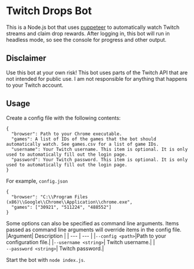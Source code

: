 # Twitch Drops Bot

This is a Node.js bot that uses [puppeteer](https://github.com/puppeteer/puppeteer) to automatically watch Twitch streams and claim drop rewards. After logging in, this bot will run in headless mode, so see the console for progress and other output.

## Disclaimer

Use this bot at your own risk! This bot uses parts of the Twitch API that are not intended for public use. I am not responsible for anything that happens to your Twitch account.

## Usage

Create a config file with the following contents:
```
{
  "browser": Path to your Chrome executable.
  "games": A list of IDs of the games that the bot should automatically watch. See games.csv for a list of game IDs.
  "username": Your Twitch username. This item is optional. It is only used to automatically fill out the login page.
  "password": Your Twitch password. This item is optional. It is only used to automatically fill out the login page.
}
```
For example, `config.json`
```
{
  "browser": "C:\\Program Files (x86)\\Google\\Chrome\\Application\\chrome.exe",
  "games": ["30921", "511224", "488552"]
}
```

Some options can also be specified as command line arguments. Items passed as command line arguments will override items in the config file.
|Argument| Description |
| --- | --- |
|<code>&#8209;&#8209;config&nbsp;\<path\></code>|Path to your configuration file.|
|<code>&#8209;&#8209;username&nbsp;\<string\></code>| Twitch username.|
|<code>&#8209;&#8209;password&nbsp;\<string\></code>| Twitch password.|

Start the bot with `node index.js`.
